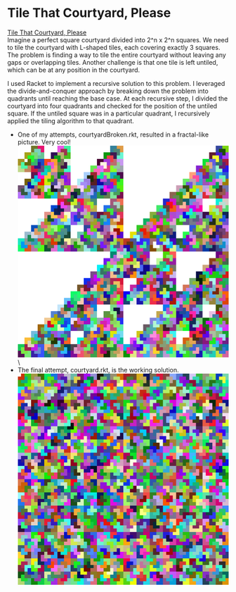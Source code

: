 # Tile That Courtyard, Please
[Tile That Courtyard, Please](https://ocw.mit.edu/courses/6-s095-programming-for-the-puzzled-january-iap-2018/4bda18c723c88ca939e5ed0714dabab0_MIT6_S095IAP18_Puzzle_7.pdf)\
Imagine a perfect square courtyard divided into 2^n x 2^n squares. We need to tile the courtyard with L-shaped tiles, each covering exactly 3 squares. The problem is finding a way to tile the entire courtyard without leaving any gaps or overlapping tiles. Another challenge is that one tile is left untiled, which can be at any position in the courtyard.

I used Racket to implement a recursive solution to this problem. I leveraged the divide-and-conquer approach by breaking down the problem into quadrants until reaching the base case. At each recursive step, I divided the courtyard into four quadrants and checked for the position of the untiled square. If the untiled square was in a particular quadrant, I recursively applied the tiling algorithm to that quadrant.
- One of my attempts, courtyardBroken.rkt, resulted in a fractal-like picture. Very cool!\
	![courtyard_pregen.png](courtyard_pregen.png)\
- The final attempt, courtyard.rkt, is the working solution.\
	![courtyard_gen.png](courtyard_gen.png)

